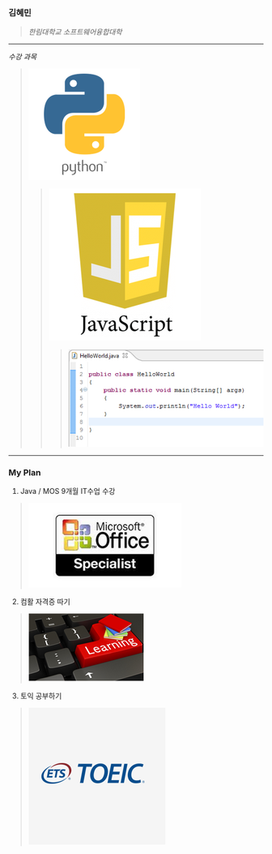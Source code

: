 ### 김혜민
>  *한림대학교 소프트웨어융합대학*
************************
_수강 과목_
> ![python](python-1.png)
>> ![javascript](자바스크립트.png)
>>> ![java](자바.PNG)
* * * * * *
### My Plan
1. Java / MOS 9개월 IT수업 수강
> ![MOS](MOS.jpg)
2. 컴활 자격증 따기
> ![컴활](컴활.png)
3. 토익 공부하기
> ![토익](toeic.png)
